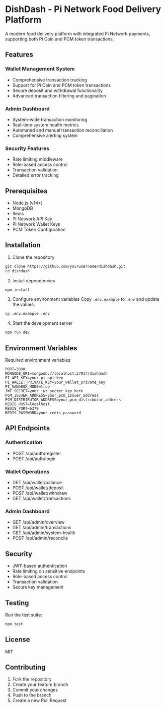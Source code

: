 # DishDash - Pi Network Food Delivery Platform

A modern food delivery platform with integrated Pi Network payments, supporting both Pi Coin and PCM token transactions.

## Features

### Wallet Management System
- Comprehensive transaction tracking
- Support for Pi Coin and PCM token transactions
- Secure deposit and withdrawal functionality
- Advanced transaction filtering and pagination

### Admin Dashboard
- System-wide transaction monitoring
- Real-time system health metrics
- Automated and manual transaction reconciliation
- Comprehensive alerting system

### Security Features
- Rate limiting middleware
- Role-based access control
- Transaction validation
- Detailed error tracking

## Prerequisites

- Node.js (v14+)
- MongoDB
- Redis
- Pi Network API Key
- Pi Network Wallet Keys
- PCM Token Configuration

## Installation

1. Clone the repository
```bash
git clone https://github.com/yourusername/dishdash.git
cd dishdash
```

2. Install dependencies
```bash
npm install
```

3. Configure environment variables
Copy `.env.example` to `.env` and update the values:
```bash
cp .env.example .env
```

4. Start the development server
```bash
npm run dev
```

## Environment Variables

Required environment variables:
```
PORT=3000
MONGODB_URI=mongodb://localhost:27017/dishdash
PI_API_KEY=your_pi_api_key
PI_WALLET_PRIVATE_KEY=your_wallet_private_key
PI_SANDBOX_MODE=true
JWT_SECRET=your_jwt_secret_key_here
PCM_ISSUER_ADDRESS=your_pcm_issuer_address
PCM_DISTRIBUTOR_ADDRESS=your_pcm_distributor_address
REDIS_HOST=localhost
REDIS_PORT=6379
REDIS_PASSWORD=your_redis_password
```

## API Endpoints

### Authentication
- POST /api/auth/register
- POST /api/auth/login

### Wallet Operations
- GET /api/wallet/balance
- POST /api/wallet/deposit
- POST /api/wallet/withdraw
- GET /api/wallet/transactions

### Admin Dashboard
- GET /api/admin/overview
- GET /api/admin/transactions
- GET /api/admin/system-health
- POST /api/admin/reconcile

## Security

- JWT-based authentication
- Rate limiting on sensitive endpoints
- Role-based access control
- Transaction validation
- Secure key management

## Testing

Run the test suite:
```bash
npm test
```

## License

MIT

## Contributing

1. Fork the repository
2. Create your feature branch
3. Commit your changes
4. Push to the branch
5. Create a new Pull Request
